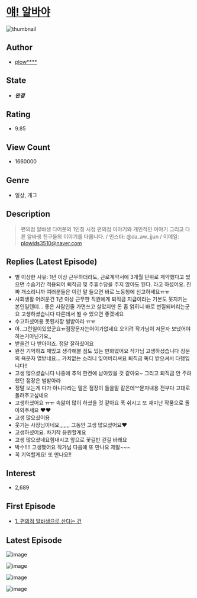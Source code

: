 # [얘! 알바야](https://comic.naver.com/bestChallenge/list?titleId=768130)
![thumbnail](https://image-comic.pstatic.net/user_contents_data/challenge_comic/2022/04/03/343992/thumbnail_202x164ae45b9a8_9c50_4596_9fe7_2368aec12af0_00000670.JPEG)

## Author
- [plow****](https://comic.naver.com/artistTitle?id=343992)

## State
- ***완결***

## Rating
- 9.85

## View Count
- 1660000

## Genre
- 일상, 개그

## Description
> 편의점 알바생 다어쭌의 1인칭 시점 편의점 이야기와 개인적인 이야기 그리고 다른 알바생 친구들의 이야기를 다룹니다. / 인스타: @da_aw_jjun / 이메일: plowids3510@naver.com

## Replies (Latest Episode)
- 별 이상한 사유: 1년 이상 근무하더라도, 근로계약서에 3개월 단위로 계약했다고 썼으면 수습기간 적용되어 퇴직금 및 주휴수당을 주지 않아도 된다. 라고 하셨어요. 진짜 개소리니까 여러분들은 이런 말 들으면 바로 노동청에 신고하세요ㅠㅠ
- 사회생활 어려운건 1년 이상 근무한 직원에게 퇴직금 지급이라는 기본도 못지키는 본인일텐데... 좋은 사람인줄 가면쓰고 살았지만 돈 좀 얽히니 바로 변질되버리는군요 고생하셨습니다 다른데서 뵐 수 있으면 좋겠네요
- 수고하셨어용 못된사장 벌받아라 ㅠㅠ
- 아..그런일이있었군요ㅠ점장문자는어이가없네요 오히려 작가님이 저문자 보냈어야 하는거아닌가요,,
- 받을건 다 받아야죠. 정말 잘하셨어요
- 완전 기억하죠 재밌고 생각해볼 점도 있는 만화였어요 작가님 고생하셨습니다 장문의 욕문자 열받네요... 가치없는 소리니 잊어버리셔요 퇴직금 똑디 받으셔서 다행입니다!!
- 고생 많으셨습니다 나중에 추억 한켠에 남아있을 것 같아요~ 그리고 퇴직금 안 주려 했던 점장은 벌받아라
- 정말 보는게 다가 아니다라는 말은 점장이 들을말 같은데^^문자내용 전부다 고대로 돌려주고싶네요
- 고생하셨어요 ㅠㅠ 속앓이 많이 하셨을 것 같아요 푹 쉬시고 또 재미난 작품으로 돌아와주세요 ❤️❤️
- 고생 많으셨어용
- 웃기는 사장님이네요,,,,,,, 그동안 고생 많으셨어요❤️
- 고생하셨어요. 차기작 응원할게요
- 고생 많으셨네요힘내시고 앞으로 꽃길만 걷길 바래요
- 박수!!!! 고생했어요 작가님 다음에 또 만나요 제발~~~
- 꼭 기억할게요! 또 만나요!!

## Interest
- 2,689

## First Episode
- [1. 편의점 알바생으로 산다는 건](https://comic.naver.com/bestChallenge/detail?titleId=768130&no=1)

## Latest Episode
![image](https://image-comic.pstatic.net/user_contents_data/challenge_comic/2022/10/28/343992/upload_3689071729275255138.jpeg)

![image](https://image-comic.pstatic.net/user_contents_data/challenge_comic/2022/10/28/343992/upload_3919646138041971557.jpeg)

![image](https://image-comic.pstatic.net/user_contents_data/challenge_comic/2022/10/28/343992/upload_7233399358286672177.jpeg)

![image](https://image-comic.pstatic.net/user_contents_data/challenge_comic/2022/10/28/343992/upload_7219610193245844279.jpeg)
